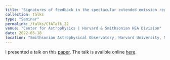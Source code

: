 ```yaml
---
title: "Signatures of feedback in the spectacular extended emission region of NGC 5972"
collection: talks
type: "Seminar"
permalink: /talks/CfATalk_22
venue: "Center for Astrophysics | Harvard & Smithsonian HEA Division"
date: 2022-05-18
location: "Smithsonian Astrophysical Observatory, Harvard University, Massachusetts, USA"
---
```


I presented a talk on this [paper](https://academic.oup.com/mnras/article/526/3/4174/7288715). The talk is availble online [here](https://www.youtube.com/watch?v=DL0qOix3p-I&list=WL&index=47&t=6s).
